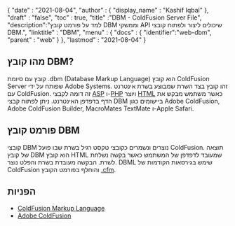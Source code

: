 {
  "date" : "2021-08-04",
  "author" : {
    "display_name" : "Kashif Iqbal"
},
  "draft" : "false",
  "toc" : true,
  "title" :"DBM - ColdFusion Server File",
  "description":"למד על פורמט קובץ DBM וממשקי API שיכולים ליצור ולפתוח קובצי DBM.",
  "linktitle" : "DBM",
  "menu" : {
    "docs" : {
      "identifier":"web-dbm",
      "parent" : "web"
}
},
  "lastmod" : "2021-08-04"
}

## מהו קובץ DBM?

קובץ עם סיומת .dbm (Database Markup Language) הוא קובץ ColdFusion Server שפותח על ידי Adobe Systems. זהו קובץ בצד השרת שמבוצע בשרת אינטרנט עם ColdFusion. זה דומה לקבצי [ASP](/he/web/asp/) ו-[PHP](/he/programming/php/) ויוצר [HTML](/he/web/html/) כאשר משתמש מבקש את הדף בדפדפן האינטרנט. ניתן לפתוח קבצי DBM ביישומים כגון Adobe ColdFusion, Adobe ColdFusion Builder, MacroMates TextMate ו-Apple Safari.

## פורמט קובץ DBM

קובצי DBM נוצרים ונשמרים כקובצי טקסט רגיל בשרת שבו פועל ColdFusion. תוצאה של קובץ DBM הוא קובץ HTML שמעובד לדפדפן של המשתמש כאשר בקשה נשלחת לשרת. הבקשה מעובדת בשרת והפלט נוצר. DBML שימש בגירסאות הקודמות של ColdFusion והוחלף בפורמט הקובץ [.cfm](/he/web/cfm/).

## הפניות

* [ColdFusion Markup Language](https://people.apache.org/~jim/NewArchitect/webtech/2000/08/junk/index.html)
* [Adobe ColdFusion](https://en.wikipedia.org/wiki/Adobe_ColdFusion)


